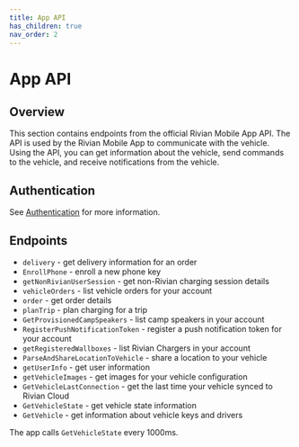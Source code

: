 ```yaml
---
title: App API
has_children: true
nav_order: 2
---
```


# App API

## Overview
This section contains endpoints from the official Rivian Mobile App API. The API is used by the Rivian Mobile App to communicate with the vehicle. Using the API, you can get information about the vehicle, send commands to the vehicle, and receive notifications from the vehicle.

## Authentication
See [Authentication](/app/authentication) for more information.


## Endpoints
- `delivery` - get delivery information for an order
- `EnrollPhone` - enroll a new phone key
- `getNonRivianUserSession` - get non-Rivian charging session details
- `vehicleOrders` - list vehicle orders for your account
- `order` - get order details
- `planTrip` - plan charging for a trip
- `GetProvisionedCampSpeakers` - list camp speakers in your account
- `RegisterPushNotificationToken` - register a push notification token for your account
- `getRegisteredWallboxes` - list Rivian Chargers in your account
- `ParseAndShareLocationToVehicle` - share a location to your vehicle
- `getUserInfo` - get user information
- `getVehicleImages` - get images for your vehicle configuration
- `GetVehicleLastConnection` - get the last time your vehicle synced to Rivian Cloud
- `GetVehicleState` - get vehicle state information
- `GetVehicle` - get information about vehicle keys and drivers



The app calls `GetVehicleState` every 1000ms.